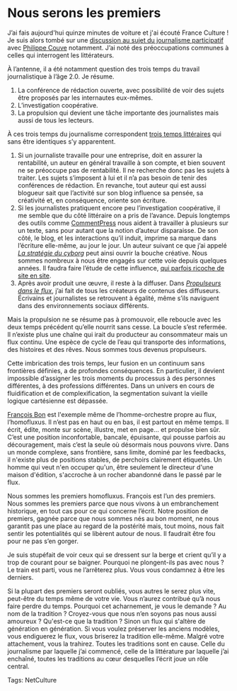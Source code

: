 # Nous serons les premiers

J’ai fais aujourd'hui quinze minutes de voiture et j'ai écouté France Culture ! Je suis alors tombé sur une [discussion au sujet du journalisme participatif](http://www.franceculture.com/emission-place-de-la-toile-journalisme-et-reseaux-sociaux-documentaire-la-rue-est-a-eux-2011-01-23.h) avec [Philippe Couve](http://twitter.com/#!/couve) notamment. J’ai noté des préoccupations communes à celles qui interrogent les littérateurs.

À l’antenne, il a été notamment question des trois temps du travail journalistique à l’âge 2.0. Je résume.

1. La conférence de rédaction ouverte, avec possibilité de voir des sujets être proposés par les internautes eux-mêmes.
2. L’investigation coopérative.
3. La propulsion qui devient une tâche importante des journalistes mais aussi de tous les lecteurs.

À ces trois temps du journalisme correspondent [trois temps littéraires](/2010/12/31/ebooks-gratuit-ca-marche/) qui sans être identiques s’y apparentent.

1. Si un journaliste travaille pour une entreprise, doit en assurer la rentabilité, un auteur en général travaille à son compte, et bien souvent ne se préoccupe pas de rentabilité. Il ne recherche donc pas les sujets à traiter. Les sujets s’imposent à lui et il n’a pas besoin de tenir des conférences de rédaction. En revanche, tout auteur qui est aussi blogueur sait que l’activité sur son blog influence sa pensée, sa créativité et, en conséquence, oriente son écriture.
2. Si les journalistes pratiquent encore peu l’investigation coopérative, il me semble que du côté littéraire on a pris de l’avance. Depuis longtemps des outils comme [CommentPress](http://www.futureofthebook.org/commentpress/) nous aident à travailler à plusieurs sur un texte, sans pour autant que la notion d’auteur disparaisse. De son côté, le blog, et les interactions qu’il induit, imprime sa marque dans l’écriture elle-même, au jour le jour. Un auteur suivant ce que j’ai appelé [*La stratégie du cyborg*](/la-strategie-du-cyborg/) peut ainsi ouvrir la bouche créative. Nous sommes nombreux à nous être engagés sur cette voie depuis quelques années. Il faudra faire l’étude de cette influence, [qui parfois ricoche de site en site](/2011/01/22/histoire-d%E2%80%99un-texte-ecrit-grace-au-net/).
3. Après avoir produit une œuvre, il reste à la diffuser. Dans [*Propulseurs dans le flux*](/propulseurs-dans-le-flux/), j’ai fait de tous les créateurs de contenus des diffuseurs. Écrivains et journalistes se retrouvent à égalité, même s’ils naviguent dans des environnements sociaux différents.

Mais la propulsion ne se résume pas à promouvoir, elle reboucle avec les deux temps précédent qu’elle nourrit sans cesse. La boucle s’est refermée. Il n’existe plus une chaîne qui irait du producteur au consommateur mais un flux continu. Une espèce de cycle de l’eau qui transporte des informations, des histoires et des rêves. Nous sommes tous devenus propulseurs.

Cette imbrication des trois temps, leur fusion en un continuum sans frontières définies, a de profondes conséquences. En particulier, il devient impossible d’assigner les trois moments du processus à des personnes différentes, à des professions différentes. Dans un univers en cours de fluidification et de complexification, la segmentation suivant la vieille logique cartésienne est dépassée.

[François Bon](http://www.tierslivre.net/) est l'exemple même de l’homme-orchestre propre au flux, l’homofluxus. Il n’est pas en haut ou en bas, il est partout en même temps. Il écrit, édite, monte sur scène, illustre, met en page… et propulse bien sûr. C’est une position inconfortable, bancale, épuisante, qui pousse parfois au découragement, mais c’est la seule où désormais nous pouvons vivre. Dans un monde complexe, sans frontière, sans limite, dominé par les feedbacks, il n'existe plus de positions stables, de perchoirs clairement étiquetés. Un homme qui veut n'en occuper qu'un, être seulement le directeur d'une maison d'édition, s'accroche à un rocher abandonné dans le passé par le flux.

Nous sommes les premiers homofluxus. François est l’un des premiers. Nous sommes les premiers parce que nous vivons à un embranchement historique, en tout cas pour ce qui concerne l’écrit. Notre position de premiers, gagnée parce que nous sommes nés au bon moment, ne nous garantit pas une place au regard de la postérité mais, tout moins, nous fait sentir les potentialités qui se libèrent autour de nous. Il faudrait être fou pour ne pas s’en gorger.

Je suis stupéfait de voir ceux qui se dressent sur la berge et crient qu’il y a trop de courant pour se baigner. Pourquoi ne plongent-ils pas avec nous ? Le train est parti, vous ne l’arrêterez plus. Vous vous condamnez à être les derniers.

Si la plupart des premiers seront oubliés, vous autres le serez plus vite, peut-être du temps même de votre vie. Vous n’aurez contribué qu’à nous faire perdre du temps. Pourquoi cet acharnement, je vous le demande ? Au nom de la tradition ? Croyez-vous que nous n’en soyons pas nous aussi amoureux ? Qu'est-ce que la tradition ? Sinon un flux qui s'altère de génération en génération. Si vous voulez préserver les anciens modèles, vous endiguerez le flux, vous briserez la tradition elle-même. Malgré votre attachement, vous la trahirez. Toutes les traditions sont en cause. Celle du journalisme par laquelle j’ai commencé, celle de la littérature par laquelle j’ai enchaîné, toutes les traditions au cœur desquelles l’écrit joue un rôle central.

Tags: NetCulture